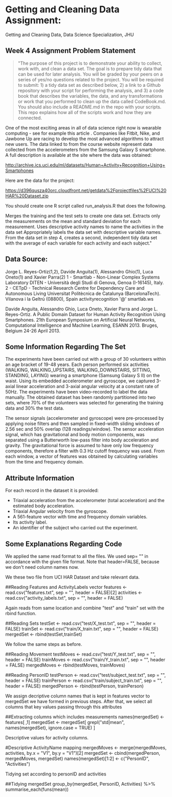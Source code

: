 # Getting and Cleaning Data Assignment:
Getting and Cleaning Data, Data Science Specialization, JHU

## Week 4 Assignment Problem Statement

>"The purpose of this project is to demonstrate your ability to collect, work with, and clean a data set. The goal is to prepare tidy data that can be used for later analysis. You will be graded by your peers on a series of yes/no questions related to the project. You will be required to submit: 1) a tidy data set as described below, 2) a link to a Github repository with your script for performing the analysis, and 3) a code book that describes the variables, the data, and any transformations or work that you performed to clean up the data called CodeBook.md. You should also include a README.md in the repo with your scripts. This repo explains how all of the scripts work and how they are connected.

One of the most exciting areas in all of data science right now is wearable computing - see for example this article . Companies like Fitbit, Nike, and Jawbone Up are racing to develop the most advanced algorithms to attract new users. The data linked to from the course website represent data collected from the accelerometers from the Samsung Galaxy S smartphone. A full description is available at the site where the data was obtained:

http://archive.ics.uci.edu/ml/datasets/Human+Activity+Recognition+Using+Smartphones

Here are the data for the project:

https://d396qusza40orc.cloudfront.net/getdata%2Fprojectfiles%2FUCI%20HAR%20Dataset.zip

You should create one R script called run_analysis.R that does the following.

Merges the training and the test sets to create one data set.
Extracts only the measurements on the mean and standard deviation for each measurement.
Uses descriptive activity names to name the activities in the data set
Appropriately labels the data set with descriptive variable names.
From the data set in step 4, creates a second, independent tidy data set with the average of each variable for each activity and each subject."


## Data Source:

Jorge L. Reyes-Ortiz(1,2), Davide Anguita(1), Alessandro Ghio(1), Luca Oneto(1) and Xavier Parra(2) 1 - Smartlab - Non-Linear Complex Systems Laboratory DITEN - Università degli Studi di Genova, Genoa (I-16145), Italy. 2 - CETpD - Technical Research Centre for Dependency Care and Autonomous Living Universitat Politècnica de Catalunya (BarcelonaTech). Vilanova i la Geltrú (08800), Spain activityrecognition '@' smartlab.ws

Davide Anguita, Alessandro Ghio, Luca Oneto, Xavier Parra and Jorge L. Reyes-Ortiz. A Public Domain Dataset for Human Activity Recognition Using Smartphones. 21th European Symposium on Artificial Neural Networks, Computational Intelligence and Machine Learning, ESANN 2013. Bruges, Belgium 24-26 April 2013.

## Some Information Regarding The Set
The experiments have been carried out with a group of 30 volunteers within an age bracket of 19-48 years. Each person performed six activities (WALKING, WALKING_UPSTAIRS, WALKING_DOWNSTAIRS, SITTING, STANDING, LAYING) wearing a smartphone (Samsung Galaxy S II) on the waist. Using its embedded accelerometer and gyroscope, we captured 3-axial linear acceleration and 3-axial angular velocity at a constant rate of 50Hz. The experiments have been video-recorded to label the data manually. The obtained dataset has been randomly partitioned into two sets, where 70% of the volunteers was selected for generating the training data and 30% the test data. 

The sensor signals (accelerometer and gyroscope) were pre-processed by applying noise filters and then sampled in fixed-width sliding windows of 2.56 sec and 50% overlap (128 readings/window). The sensor acceleration signal, which has gravitational and body motion components, was separated using a Butterworth low-pass filter into body acceleration and gravity. The gravitational force is assumed to have only low frequency components, therefore a filter with 0.3 Hz cutoff frequency was used. From each window, a vector of features was obtained by calculating variables from the time and frequency domain.

## Attribute Information

For each record in the dataset it is provided: 
- Triaxial acceleration from the accelerometer (total acceleration) and the estimated body acceleration. 
- Triaxial Angular velocity from the gyroscope. 
- A 561-feature vector with time and frequency domain variables. 
- Its activity label. 
- An identifier of the subject who carried out the experiment.

## Some Explanations Regarding Code

We applied the same read format to all the files. We used sep= "" in accordance with the given file format. Note that header=FALSE, because we don't need column names now.

We these two file from UCI HAR Dataset and take relevant data.

   ##Reading Features and ActivityLabels vector
   features <- read.csv("features.txt", sep = "", header = FALSE)[2]
   activities <- read.csv("activity_labels.txt", sep = "", header = FALSE)

Again reads from same location and combine "test" and "train" set with the rbind function.

   ##Reading Sets
   testSet <- read.csv("test/X_test.txt", sep = "", header = FALSE)
   trainSet <- read.csv("train/X_train.txt", sep = "", header = FALSE)
   mergedSet <- rbind(testSet,trainSet)        

We follow the same steps as before.

   ##Reading Movement
   testMoves <- read.csv("test/Y_test.txt", sep = "", header = FALSE)
   trainMoves <- read.csv("train/Y_train.txt", sep = "", header = FALSE)
   mergedMoves <- rbind(testMoves, trainMoves)

   ##Reading PersonID
   testPerson <- read.csv("test/subject_test.txt", sep = "", header = FALSE)
   trainPerson <- read.csv("train/subject_train.txt", sep = "", header = FALSE)
   mergedPerson <- rbind(testPerson, trainPerson)

We assign decriptive column names that is kept in features vector to mergedSet we have formed in previous steps. After that, we select all columns that key values passing through this attributes

   ##Extracting columns which includes measurements
   names(mergedSet) <- features[ ,1]
   mergedSet <- mergedSet[ grepl("std|mean", names(mergedSet), ignore.case = TRUE) ] 

Descriptive values for activity columns.

   #Descriptive ActivityName mapping
   mergedMoves <- merge(mergedMoves, activities, by.x = "V1", by.y = "V1")[2]
   mergedSet <- cbind(mergedPerson, mergedMoves, mergedSet)
   names(mergedSet)[1:2] <- c("PersonID", "Activities")

Tidying set according to personID and activities

   ##Tidying mergedSet
   group_by(mergedSet, PersonID, Activities) %>%
         summarise_each(funs(mean))
